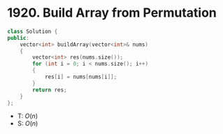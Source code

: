 # 1920. Build Array from Permutation

```cpp
class Solution {
public:
    vector<int> buildArray(vector<int>& nums)
    {
        vector<int> res(nums.size());
        for (int i = 0; i < nums.size(); i++)
        {
            res[i] = nums[nums[i]];
        }
        return res;
    }
};
```

- T: $O(n)$
- S: $O(n)$
